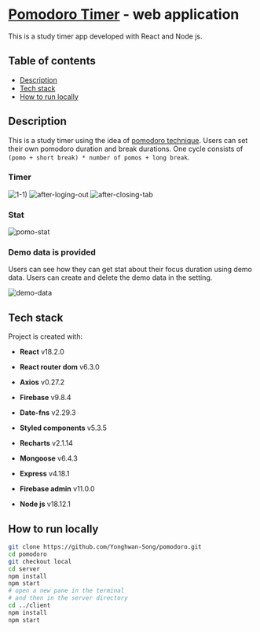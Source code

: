 # [Pomodoro Timer](https://pomodoro-yhs.vercel.app) - web application

This is a study timer app developed with React and Node js.

## Table of contents

- [Description](#description)
- [Tech stack](#tech-stack)
- [How to run locally](#how-to-run-locally)

## Description

This is a study timer using the idea of [pomodoro technique](https://en.wikipedia.org/wiki/Pomodoro_Technique). Users can set their own pomodoro duration and break durations. One cycle consists of `(pomo + short break) * number of pomos + long break`.

### Timer
![1-1)](https://github.com/Yonghwan-Song/pomodoro/assets/72689705/9801ceee-4a11-4ec0-814b-825fed2cf5d4)
![after-loging-out](https://github.com/Yonghwan-Song/pomodoro/assets/72689705/9fcafd96-f2bb-4839-a2c5-bd3d2d0db3b7)
![after-closing-tab](https://github.com/Yonghwan-Song/pomodoro/assets/72689705/6958addc-3ce3-46c0-80ad-83f3d9635611)


### Stat

![pomo-stat](https://user-images.githubusercontent.com/72689705/200711062-3718ab4d-e360-43ef-a05c-63eda3f28c25.png)

### Demo data is provided

Users can see how they can get stat about their focus duration using demo data.
Users can create and delete the demo data in the setting.

![demo-data](https://user-images.githubusercontent.com/72689705/200711204-247db8a7-825e-4bb9-8451-f33ee215fc7e.gif)

## Tech stack

Project is created with:

- **React** v18.2.0
- **React router dom** v6.3.0
- **Axios** v0.27.2
- **Firebase** v9.8.4
- **Date-fns** v2.29.3
- **Styled components** v5.3.5
- **Recharts** v2.1.14

- **Mongoose** v6.4.3
- **Express** v4.18.1
- **Firebase admin** v11.0.0

- **Node js** v18.12.1

## How to run locally

```bash
git clone https://github.com/Yonghwan-Song/pomodoro.git
cd pomodoro
git checkout local
cd server
npm install
npm start
# open a new pane in the terminal
# and then in the server directory
cd ../client
npm install
npm start
```
